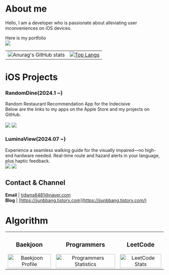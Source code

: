 # About me
Hello, I am a developer who is passionate about alleviating user inconveniences on iOS devices.<br>

Here is my portfolio<br>
[<img src="https://img.shields.io/badge/notion-%23000000.svg?&style=for-the-badge&logo=notion&logoColor=white" />](https://navy-nebula-d28.notion.site/iOS-07f2c0ea99e54202a3e1bd48ef97f7e0)<br>


<table>
  <tr>
    <td align="center">
      <img src="https://github-readme-stats.vercel.app/api?username=ksj0109188&show_icons=true&theme=radical" alt="Anurag's GitHub stats">
    </td>
    <td align="center">
      <a href="https://github.com/delay-100/github-readme-stats">
        <img src="https://github-readme-stats.vercel.app/api/top-langs/?username=ksj0109188&layout=compact" alt="Top Langs">
      </a>
    </td>
  </tr>
</table>

# iOS Projects
### RandomDine(2024.1 ~)<br>
Random Restaurant Recommendation App for the Indecisive <br>
Below are the links to my apps on the Apple Store and my projects on GitHub. <br><br>
[<img src="https://img.shields.io/badge/apple-%23000000.svg?&style=for-the-badge&logo=apple&logoColor=white" />](https://apps.apple.com/kr/app/randomdine/id6477853120) 
[<img src="https://img.shields.io/badge/github-%23181717.svg?&style=for-the-badge&logo=github&logoColor=white" />](https://github.com/ksj0109188/Effortless-Eats)

### LuminaView(2024.07 ~)<br>
Experience a seamless walking guide for the visually impaired—no high-end hardware needed. Real-time route and hazard alerts in your language, plus haptic feedback.<br>
[<img src="https://img.shields.io/badge/apple-%23000000.svg?&style=for-the-badge&logo=apple&logoColor=white" />](https://apps.apple.com/kr/app/luminaview/id6737554316) 
[<img src="https://img.shields.io/badge/github-%23181717.svg?&style=for-the-badge&logo=github&logoColor=white" />]([https://github.com/ksj0109188/Effortless-Eats](https://github.com/ksj0109188/Public_LuminaView))

## Contact & Channel
**Email** | tjdwns6481@naver.com <br>
**Blog** | [https://jjunbbang.tistory.com](https://jjunbbang.tistory.com/)

# Algorithm
<table>
  <tr>
    <td align="center">
      <h3>Baekjoon</h3>
      <a href="https://solved.ac/ksj0109188/">
        <img src="http://mazassumnida.wtf/api/v2/generate_badge?boj=ksj0109188" width="100%" alt="Baekjoon Profile">
      </a>
    </td>
    <td align="center">
      <h3>Programmers</h3>
      <img src="https://github.com/user-attachments/assets/fe20e6bf-e310-4440-b042-f2cb303338a7" width="100%" alt="Programmers Statistics">
    </td>
    <td align="center">
      <h3>LeetCode</h3>
      <img src="https://leetcard.jacoblin.cool/ksj0109188" width="100%" alt="LeetCode Stats">
    </td>
  </tr>
</table>
